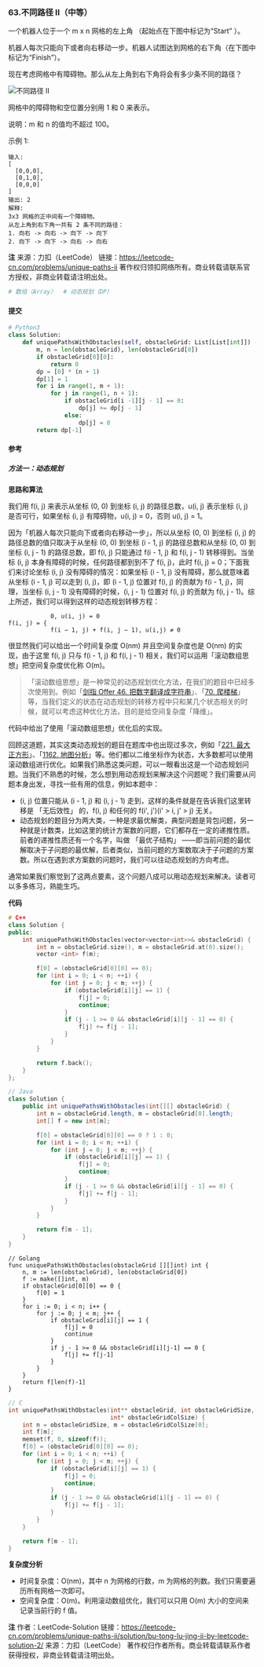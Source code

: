 ### 63.不同路径 II（中等）

一个机器人位于一个 m x n 网格的左上角 （起始点在下图中标记为“Start” ）。

机器人每次只能向下或者向右移动一步。机器人试图达到网格的右下角（在下图中标记为“Finish”）。

现在考虑网格中有障碍物。那么从左上角到右下角将会有多少条不同的路径？

![不同路径 II](https://assets.leetcode-cn.com/aliyun-lc-upload/uploads/2018/10/22/robot_maze.png)

网格中的障碍物和空位置分别用 1 和 0 来表示。

说明：m 和 n 的值均不超过 100。

示例 1:

```text
输入:
[
  [0,0,0],
  [0,1,0],
  [0,0,0]
]
输出: 2
解释:
3x3 网格的正中间有一个障碍物。
从左上角到右下角一共有 2 条不同的路径：
1. 向右 -> 向右 -> 向下 -> 向下
2. 向下 -> 向下 -> 向右 -> 向右
```

**注**
来源：力扣（LeetCode）
链接：https://leetcode-cn.com/problems/unique-paths-ii
著作权归领扣网络所有。商业转载请联系官方授权，非商业转载请注明出处。

```py
# 数组（Array）  # 动态规划（DP）
```

#### 提交

```py
# Python3
class Solution:
    def uniquePathsWithObstacles(self, obstacleGrid: List[List[int]]) -> int:
        m, n = len(obstacleGrid), len(obstacleGrid[0])
        if obstacleGrid[0][0]:
            return 0
        dp = [0] * (n + 1)
        dp[1] = 1
        for i in range(1, m + 1):
            for j in range(1, n + 1):
                if obstacleGrid[i -1][j - 1] == 0:
                    dp[j] += dp[j - 1]
                else:
                    dp[j] = 0
        return dp[-1]
```

#### 参考

##### 方法一：动态规划

**思路和算法**

我们用 f(i, j) 来表示从坐标 (0, 0) 到坐标 (i, j) 的路径总数，u(i, j) 表示坐标 (i, j) 是否可行，如果坐标 (i, j) 有障碍物，u(i, j) = 0，否则 u(i, j) = 1。

因为「机器人每次只能向下或者向右移动一步」，所以从坐标 (0, 0) 到坐标 (i, j) 的路径总数的值只取决于从坐标 (0, 0) 到坐标 (i - 1, j) 的路径总数和从坐标 (0, 0) 到坐标 (i, j - 1) 的路径总数，即 f(i, j) 只能通过 f(i - 1, j) 和 f(i, j - 1) 转移得到。当坐标 (i, j) 本身有障碍的时候，任何路径都到到不了 f(i, j)，此时 f(i, j) = 0；下面我们来讨论坐标 (i, j) 没有障碍的情况：如果坐标 (i - 1, j) 没有障碍，那么就意味着从坐标 (i - 1, j) 可以走到 (i, j)，即 (i - 1, j) 位置对 f(i, j) 的贡献为 f(i - 1, j)，同理，当坐标 (i, j - 1) 没有障碍的时候，(i, j - 1) 位置对 f(i, j) 的贡献为 f(i, j - 1)。综上所述，我们可以得到这样的动态规划转移方程：

```
            0, u(i, j) = 0
f(i, j) = {
            f(i − 1, j) + f(i, j − 1), u(i,j) ≠ 0
```

很显然我们可以给出一个时间复杂度 O(nm) 并且空间复杂度也是 O(nm) 的实现，由于这里 f(i, j) 只与 f(i - 1, j) 和 f(i, j - 1) 相关，我们可以运用「滚动数组思想」把空间复杂度优化称 O(m)。

> 「滚动数组思想」是一种常见的动态规划优化方法，在我们的题目中已经多次使用到。例如「[剑指 Offer 46. 把数字翻译成字符串](https://leetcode-cn.com/problems/ba-shu-zi-fan-yi-cheng-zi-fu-chuan-lcof/)」、「[70. 爬楼梯](https://leetcode-cn.com/problems/climbing-stairs/)」等，当我们定义的状态在动态规划的转移方程中只和某几个状态相关的时候，就可以考虑这种优化方法，目的是给空间复杂度「降维」。

代码中给出了使用「滚动数组思想」优化后的实现。

回顾这道题，其实这类动态规划的题目在题库中也出现过多次，例如「[221. 最大正方形](https://leetcode-cn.com/problems/maximal-square/)」、「[1162. 地图分析](https://leetcode-cn.com/problems/as-far-from-land-as-possible/)」等。他们都以二维坐标作为状态，大多数都可以使用滚动数组进行优化。如果我们熟悉这类问题，可以一眼看出这是一个动态规划问题。当我们不熟悉的时候，怎么想到用动态规划来解决这个问题呢？我们需要从问题本身出发，寻找一些有用的信息，例如本题中：

- (i, j) 位置只能从 (i - 1, j) 和 (i, j - 1) 走到，这样的条件就是在告诉我们这里转移是 「无后效性」 的，f(i, j) 和任何的 f(i', j')(i' > i, j' > j) 无关。
- 动态规划的题目分为两大类，一种是求最优解类，典型问题是背包问题，另一种就是计数类，比如这里的统计方案数的问题，它们都存在一定的递推性质。前者的递推性质还有一个名字，叫做 「最优子结构」 ——即当前问题的最优解取决于子问题的最优解，后者类似，当前问题的方案数取决于子问题的方案数。所以在遇到求方案数的问题时，我们可以往动态规划的方向考虑。

通常如果我们察觉到了这两点要素，这个问题八成可以用动态规划来解决。读者可以多多练习，熟能生巧。

**代码**

```c++
# C++
class Solution {
public:
    int uniquePathsWithObstacles(vector<vector<int>>& obstacleGrid) {
        int n = obstacleGrid.size(), m = obstacleGrid.at(0).size();
        vector <int> f(m);

        f[0] = (obstacleGrid[0][0] == 0);
        for (int i = 0; i < n; ++i) {
            for (int j = 0; j < m; ++j) {
                if (obstacleGrid[i][j] == 1) {
                    f[j] = 0;
                    continue;
                }
                if (j - 1 >= 0 && obstacleGrid[i][j - 1] == 0) {
                    f[j] += f[j - 1];
                }
            }
        }

        return f.back();
    }
};
```

```java
// Java
class Solution {
    public int uniquePathsWithObstacles(int[][] obstacleGrid) {
        int n = obstacleGrid.length, m = obstacleGrid[0].length;
        int[] f = new int[m];

        f[0] = obstacleGrid[0][0] == 0 ? 1 : 0;
        for (int i = 0; i < n; ++i) {
            for (int j = 0; j < m; ++j) {
                if (obstacleGrid[i][j] == 1) {
                    f[j] = 0;
                    continue;
                }
                if (j - 1 >= 0 && obstacleGrid[i][j - 1] == 0) {
                    f[j] += f[j - 1];
                }
            }
        }

        return f[m - 1];
    }
}
```

```golang
// Golang
func uniquePathsWithObstacles(obstacleGrid [][]int) int {
    n, m := len(obstacleGrid), len(obstacleGrid[0])
    f := make([]int, m)
    if obstacleGrid[0][0] == 0 {
        f[0] = 1
    }
    for i := 0; i < n; i++ {
        for j := 0; j < m; j++ {
            if obstacleGrid[i][j] == 1 {
                f[j] = 0
                continue
            }
            if j - 1 >= 0 && obstacleGrid[i][j-1] == 0 {
                f[j] += f[j-1]
            }
        }
    }
    return f[len(f)-1]
}
```

```c
// C
int uniquePathsWithObstacles(int** obstacleGrid, int obstacleGridSize,
                             int* obstacleGridColSize) {
    int n = obstacleGridSize, m = obstacleGridColSize[0];
    int f[m];
    memset(f, 0, sizeof(f));
    f[0] = (obstacleGrid[0][0] == 0);
    for (int i = 0; i < n; ++i) {
        for (int j = 0; j < m; ++j) {
            if (obstacleGrid[i][j] == 1) {
                f[j] = 0;
                continue;
            }
            if (j - 1 >= 0 && obstacleGrid[i][j - 1] == 0) {
                f[j] += f[j - 1];
            }
        }
    }

    return f[m - 1];
}
```

**复杂度分析**

- 时间复杂度：O(nm)，其中 n 为网格的行数，m 为网格的列数。我们只需要遍历所有网格一次即可。
- 空间复杂度：O(m)。利用滚动数组优化，我们可以只用 O(m) 大小的空间来记录当前行的 f 值。

**注**
作者：LeetCode-Solution
链接：https://leetcode-cn.com/problems/unique-paths-ii/solution/bu-tong-lu-jing-ii-by-leetcode-solution-2/
来源：力扣（LeetCode）
著作权归作者所有。商业转载请联系作者获得授权，非商业转载请注明出处。
